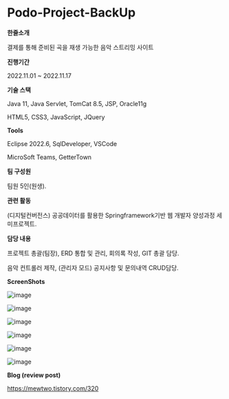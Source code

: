 # Podo-Project-BackUp

**한줄소개**

결제를 통해 준비된 곡을 재생 가능한 음악 스트리밍 사이트

 

**진행기간**

2022.11.01 ~ 2022.11.17

 

**기술 스택**

Java 11, Java Servlet, TomCat 8.5, JSP, Oracle11g

HTML5, CSS3, JavaScript, JQuery

 

**Tools**

Eclipse 2022.6, SqlDeveloper, VSCode

MicroSoft Teams, GetterTown

 

**팀 구성원**

팀원 5인(원생).

 

**관련 활동**

(디지털컨버전스) 공공데이터를 활용한 Springframework기반 웹 개발자 양성과정 세미프로젝트.

 

**담당 내용**

프로젝트 총괄(팀장), ERD 통합 및 관리, 회의록 작성, GIT 총괄 담당.

음악 컨트롤러 제작, (관리자 모드) 공지사항 및 문의내역 CRUD담당.

**ScreenShots**

![image](https://img1.daumcdn.net/thumb/R1280x0/?scode=mtistory2&fname=https%3A%2F%2Fblog.kakaocdn.net%2Fdn%2FV82ZF%2FbtrVIww4wzd%2FUT5vvmkPepbmCgFCTMuRtK%2Fimg.png)

![image](https://img1.daumcdn.net/thumb/R1280x0/?scode=mtistory2&fname=https%3A%2F%2Fblog.kakaocdn.net%2Fdn%2FbFEF1d%2FbtrVMZr1IYv%2Fn1SPKgQSRbji6ebjOw0Rf1%2Fimg.png)

![image](https://img1.daumcdn.net/thumb/R1280x0/?scode=mtistory2&fname=https%3A%2F%2Fblog.kakaocdn.net%2Fdn%2FbYSTE6%2FbtrVKZToK81%2FHqJCpfQS66Rfln4b9NphA1%2Fimg.png)

![image](https://img1.daumcdn.net/thumb/R1280x0/?scode=mtistory2&fname=https%3A%2F%2Fblog.kakaocdn.net%2Fdn%2Fy5YjB%2FbtrVOc5Ff3C%2FYXOCAYlkTWdRyx42OYpum0%2Fimg.png)

![image](https://img1.daumcdn.net/thumb/R1280x0/?scode=mtistory2&fname=https%3A%2F%2Fblog.kakaocdn.net%2Fdn%2F191us%2FbtrVKZ6QYJf%2F9WbdP27CoRHv63U9nb5Qg1%2Fimg.png)

![image](https://img1.daumcdn.net/thumb/R1280x0/?scode=mtistory2&fname=https%3A%2F%2Fblog.kakaocdn.net%2Fdn%2FdFbf2K%2FbtrVIvyagoA%2Fk7xYtoKzMVFxEfzkZpkz6k%2Fimg.png)

**Blog (review post)**

https://mewtwo.tistory.com/320
